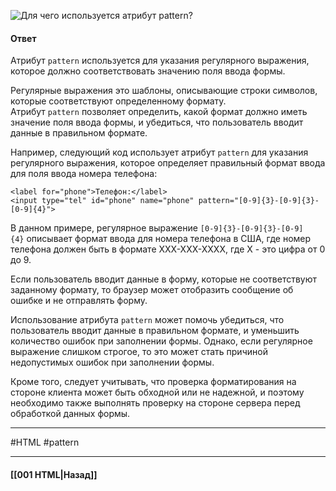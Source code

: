 ![Для чего используется атрибут `pattern`?](https://youtu.be/xIGp2FCxqj0?t=111)

#### Ответ

Атрибут `pattern` используется для указания регулярного выражения, которое должно соответствовать значению поля ввода формы.

Регулярные выражения это шаблоны, описывающие строки символов, которые соответствуют определенному формату. Атрибут `pattern` позволяет определить, какой формат должно иметь значение поля ввода формы, и убедиться, что пользователь вводит данные в правильном формате.

Например, следующий код использует атрибут `pattern` для указания регулярного выражения, которое определяет правильный формат ввода для поля ввода номера телефона:

```
<label for="phone">Телефон:</label>
<input type="tel" id="phone" name="phone" pattern="[0-9]{3}-[0-9]{3}-[0-9]{4}">
```

В данном примере, регулярное выражение `[0-9]{3}-[0-9]{3}-[0-9]{4}` описывает формат ввода для номера телефона в США, где номер телефона должен быть в формате XXX-XXX-XXXX, где X - это цифра от 0 до 9.

Если пользователь вводит данные в форму, которые не соответствуют заданному формату, то браузер может отобразить сообщение об ошибке и не отправлять форму.

Использование атрибута `pattern` может помочь убедиться, что пользователь вводит данные в правильном формате, и уменьшить количество ошибок при заполнении формы. Однако, если регулярное выражение слишком строгое, то это может стать причиной недопустимых ошибок при заполнении формы.

Кроме того, следует учитывать, что проверка форматирования на стороне клиента может быть обходной или не надежной, и поэтому необходимо также выполнять проверку на стороне сервера перед обработкой данных формы.

___
#HTML #pattern

___

#### [[001 HTML|Назад]]
